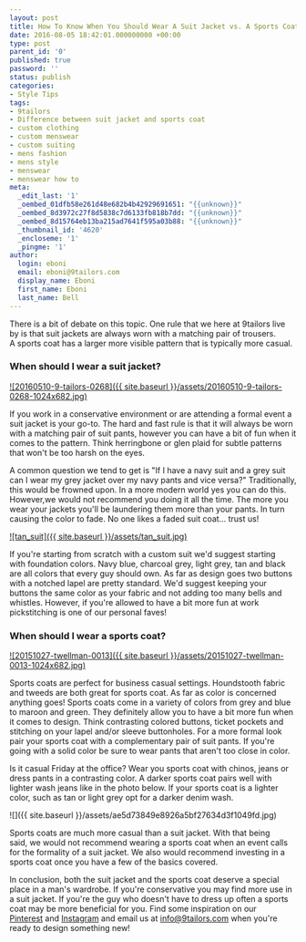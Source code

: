 ```yaml
---
layout: post
title: How To Know When You Should Wear A Suit Jacket vs. A Sports Coat
date: 2016-08-05 18:42:01.000000000 +00:00
type: post
parent_id: '0'
published: true
password: ''
status: publish
categories:
- Style Tips
tags:
- 9tailors
- Difference between suit jacket and sports coat
- custom clothing
- custom menswear
- custom suiting
- mens fashion
- mens style
- menswear
- menswear how to
meta:
  _edit_last: '1'
  _oembed_01dfb58e261d48e682b4b42929691651: "{{unknown}}"
  _oembed_8d3972c27f8d5838c7d6133fb818b7dd: "{{unknown}}"
  _oembed_8d15764eb13ba215ad7641f595a03b88: "{{unknown}}"
  _thumbnail_id: '4620'
  _encloseme: '1'
  _pingme: '1'
author:
  login: eboni
  email: eboni@9tailors.com
  display_name: Eboni
  first_name: Eboni
  last_name: Bell
---
```

There is a bit of debate on this topic. One rule that we here at 9tailors live by is that suit jackets are always worn with a matching pair of trousers. A sports coat has a larger more visible pattern that is typically more casual.

### When should I wear a suit jacket?

[![20160510-9-tailors-0268]({{ site.baseurl }}/assets/20160510-9-tailors-0268-1024x682.jpg)  
](http://blog.9tailors.com/uploads/2016/08/20160510-9-tailors-0268.jpg)

If you work in a conservative environment or are attending a formal event a suit jacket is your go-to. The hard and fast rule is that it will always be worn with a matching pair of suit pants, however you can have a bit of fun when it comes to the pattern. Think herringbone or glen plaid for subtle patterns that won't be too harsh on the eyes.

A common question we tend to get is "If I have a navy suit and a grey suit can I wear my grey jacket over my navy pants and vice versa?" Traditionally, this would be frowned upon. In a more modern world yes you can do this. However,we would not recommend you doing it all the time. The more you wear your jackets you'll be laundering them more than your pants. In turn causing the color to fade. No one likes a faded suit coat... trust us!

[![tan_suit]({{ site.baseurl }}/assets/tan_suit.jpg)](http://blog.9tailors.com/uploads/tan_suit.jpg)

If you're starting from scratch with a custom suit we'd suggest starting with foundation colors. Navy blue, charcoal grey, light grey, tan and black are all colors that every guy should own. As far as design goes two buttons with a notched lapel are pretty standard. We'd suggest keeping your buttons the same color as your fabric and not adding too many bells and whistles. However, if you're allowed to have a bit more fun at work pickstitching is one of our personal faves!

### When should I wear a sports coat?

[![20151027-twellman-0013]({{ site.baseurl }}/assets/20151027-twellman-0013-1024x682.jpg)](http://blog.9tailors.com/uploads/2016/08/20151027-twellman-0013.jpg)

Sports coats are perfect for business casual settings. Houndstooth fabric and tweeds are both great for sports coat. As far as color is concerned anything goes! Sports coats come in a variety of colors from grey and blue to maroon and green. They definitely allow you to have a bit more fun when it comes to design. Think contrasting colored buttons, ticket pockets and stitching on your lapel and/or sleeve buttonholes. For a more formal look pair your sports coat with a complementary pair of suit pants. If you're going with a solid color be sure to wear pants that aren't too close in color.

Is it casual Friday at the office? Wear you sports coat with chinos, jeans or dress pants in a contrasting color. A darker sports coat pairs well with lighter wash jeans like in the photo below. If your sports coat is a lighter color, such as tan or light grey opt for a darker denim wash.

![]({{ site.baseurl }}/assets/ae5d73849e8926a5bf27634d3f1049fd.jpg)

Sports coats are much more casual than a suit jacket. With that being said, we would not recommend wearing a sports coat when an event calls for the formality of a suit jacket. We also would recommend investing in a sports coat once you have a few of the basics covered.

In conclusion, both the suit jacket and the sports coat deserve a special place in a man's wardrobe. If you're conservative you may find more use in a suit jacket. If you're the guy who doesn't have to dress up often a sports coat may be more beneficial for you. Find some inspiration on our [Pinterest](https://www.pinterest.com/9tailors/dapper/) and [Instagram](https://www.instagram.com/9tailors/) and email us at info@9tailors.com when you're ready to design something new!